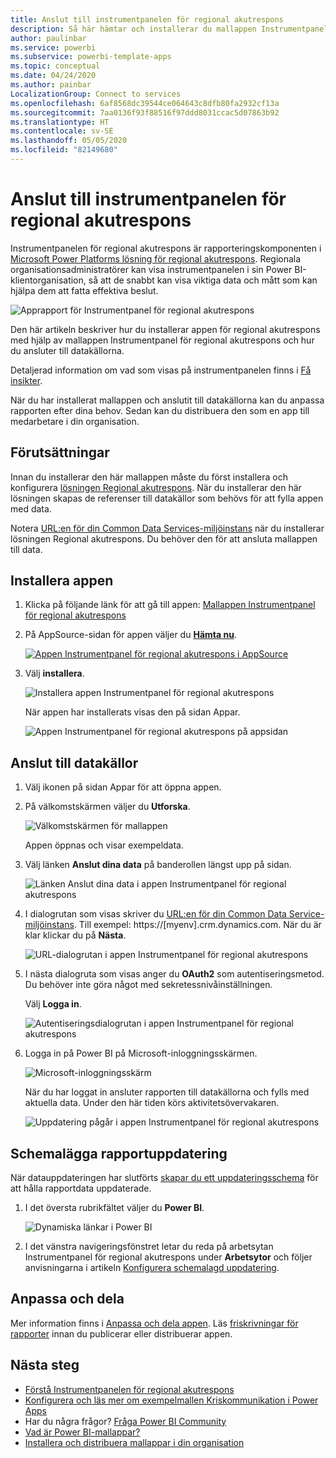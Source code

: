 ```yaml
---
title: Anslut till instrumentpanelen för regional akutrespons
description: Så här hämtar och installerar du mallappen Instrumentpanel för beslutsstöd för regional akutrespons för COVID-19, och ansluter till data
author: paulinbar
ms.service: powerbi
ms.subservice: powerbi-template-apps
ms.topic: conceptual
ms.date: 04/24/2020
ms.author: painbar
LocalizationGroup: Connect to services
ms.openlocfilehash: 6af8568dc39544ce064643c8dfb80fa2932cf13a
ms.sourcegitcommit: 7aa0136f93f88516f97ddd8031ccac5d07863b92
ms.translationtype: HT
ms.contentlocale: sv-SE
ms.lasthandoff: 05/05/2020
ms.locfileid: "82149680"
---
```

# <a name="connect-to-the-regional-emergency-response-dashboard"></a>Anslut till instrumentpanelen för regional akutrespons
Instrumentpanelen för regional akutrespons är rapporteringskomponenten i [Microsoft Power Platforms lösning för regional akutrespons](https://docs.microsoft.com/powerapps/sample-apps/regional-emergency-response/overview). Regionala organisationsadministratörer kan visa instrumentpanelen i sin Power BI-klientorganisation, så att de snabbt kan visa viktiga data och mått som kan hjälpa dem att fatta effektiva beslut.

![Apprapport för Instrumentpanel för regional akutrespons](media/service-connect-to-regional-emergency-response/service-regional-emergency-response-app-report.png)

Den här artikeln beskriver hur du installerar appen för regional akutrespons med hjälp av mallappen Instrumentpanel för regional akutrespons och hur du ansluter till datakällorna.

Detaljerad information om vad som visas på instrumentpanelen finns i [Få insikter](https://docs.microsoft.com/powerapps/sample-apps/regional-emergency-response/portals-admin-reporting#get-insights).

När du har installerat mallappen och anslutit till datakällorna kan du anpassa rapporten efter dina behov. Sedan kan du distribuera den som en app till medarbetare i din organisation.

## <a name="prerequisites"></a>Förutsättningar

Innan du installerar den här mallappen måste du först installera och konfigurera [lösningen Regional akutrespons](https://docs.microsoft.com/powerapps/sample-apps/regional-emergency-response/deploy). När du installerar den här lösningen skapas de referenser till datakällor som behövs för att fylla appen med data.

Notera [URL:en för din Common Data Services-miljöinstans](https://docs.microsoft.com/powerapps/sample-apps/regional-emergency-response/deploy#step-5-configure-and-publish-power-bi-dashboard) när du installerar lösningen Regional akutrespons. Du behöver den för att ansluta mallappen till data.

## <a name="install-the-app"></a>Installera appen

1. Klicka på följande länk för att gå till appen: [Mallappen Instrumentpanel för regional akutrespons](https://appsource.microsoft.com/product/power-bi/powerapps_cxo.regional_response)

1. På AppSource-sidan för appen väljer du [**Hämta nu**](https://appsource.microsoft.com/product/power-bi/powerapps_cxo.regional_response).

    [![Appen Instrumentpanel för regional akutrespons i AppSource](media/service-connect-to-regional-emergency-response/service-regional-emergency-response-app-appsource-get-it-now.png)](https://appsource.microsoft.com/product/power-bi/powerapps_cxo.regional_response)

1. Välj **installera**. 

    ![Installera appen Instrumentpanel för regional akutrespons](media/service-connect-to-regional-emergency-response/service-regional-emergency-response-select-install.png)

    När appen har installerats visas den på sidan Appar.

   ![Appen Instrumentpanel för regional akutrespons på appsidan](media/service-connect-to-regional-emergency-response/service-regional-emergency-response-app-apps-page-icon.png)

## <a name="connect-to-data-sources"></a>Anslut till datakällor

1. Välj ikonen på sidan Appar för att öppna appen.

1. På välkomstskärmen väljer du **Utforska**.

   ![Välkomstskärmen för mallappen](media/service-connect-to-regional-emergency-response/service-regional-emergency-response-app-splash-screen.png)

   Appen öppnas och visar exempeldata.

1. Välj länken **Anslut dina data** på banderollen längst upp på sidan.

   ![Länken Anslut dina data i appen Instrumentpanel för regional akutrespons](media/service-connect-to-regional-emergency-response/service-regional-emergency-response-app-connect-data.png)

1. I dialogrutan som visas skriver du [URL:en för din Common Data Service-miljöinstans](https://docs.microsoft.com/powerapps/sample-apps/emergency-response/deploy-configure#publish-the-power-bi-dashboard). Till exempel: https://[myenv].crm.dynamics.com. När du är klar klickar du på **Nästa**.

   ![URL-dialogrutan i appen Instrumentpanel för regional akutrespons](media/service-connect-to-regional-emergency-response/service-regional-emergency-response-app-url-dialog.png)

1. I nästa dialogruta som visas anger du **OAuth2** som autentiseringsmetod. Du behöver inte göra något med sekretessnivåinställningen.

   Välj **Logga in**.

   ![Autentiseringsdialogrutan i appen Instrumentpanel för regional akutrespons](media/service-connect-to-regional-emergency-response/service-regional-emergency-response-app-authentication-dialog.png)

1. Logga in på Power BI på Microsoft-inloggningsskärmen.

   ![Microsoft-inloggningsskärm](media/service-connect-to-regional-emergency-response/service-regional-emergency-response-app-microsoft-login.png)

   När du har loggat in ansluter rapporten till datakällorna och fylls med aktuella data. Under den här tiden körs aktivitetsövervakaren.

   ![Uppdatering pågår i appen Instrumentpanel för regional akutrespons](media/service-connect-to-regional-emergency-response/service-regional-emergency-response-app-refresh-monitor.png)

## <a name="schedule-report-refresh"></a>Schemalägga rapportuppdatering

När datauppdateringen har slutförts [skapar du ett uppdateringsschema](../refresh-scheduled-refresh.md) för att hålla rapportdata uppdaterade.

1. I det översta rubrikfältet väljer du **Power BI**.

   ![Dynamiska länkar i Power BI](media/service-connect-to-regional-emergency-response/service-regional-emergency-response-app-powerbi-breadcrumb.png)

1. I det vänstra navigeringsfönstret letar du reda på arbetsytan Instrumentpanel för regional akutrespons under **Arbetsytor** och följer anvisningarna i artikeln [Konfigurera schemalagd uppdatering](../refresh-scheduled-refresh.md).

## <a name="customize-and-share"></a>Anpassa och dela

Mer information finns i [Anpassa och dela appen](../service-template-apps-install-distribute.md#customize-and-share-the-app). Läs [friskrivningar för rapporter](https://docs.microsoft.com/powerapps/sample-apps/regional-emergency-response/overview#disclaimer) innan du publicerar eller distribuerar appen.

## <a name="next-steps"></a>Nästa steg
* [Förstå Instrumentpanelen för regional akutrespons](https://docs.microsoft.com/powerapps/sample-apps/regional-emergency-response/portals-admin-reporting#get-insights)
* [Konfigurera och läs mer om exempelmallen Kriskommunikation i Power Apps](https://docs.microsoft.com/powerapps/maker/canvas-apps/sample-crisis-communication-app)
* Har du några frågor? [Fråga Power BI Community](https://community.powerbi.com/)
* [Vad är Power BI-mallappar?](../service-template-apps-overview.md)
* [Installera och distribuera mallappar i din organisation](../service-template-apps-install-distribute.md)
